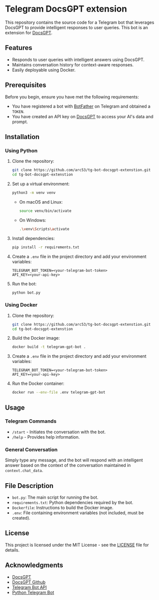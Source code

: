 # Telegram DocsGPT extension

This repository contains the source code for a Telegram bot that leverages DocsGPT to provide intelligent responses to user queries. This bot is an extension for [DocsGPT](https://www.docsgpt.cloud/).

## Features
- Responds to user queries with intelligent answers using DocsGPT.
- Maintains conversation history for context-aware responses.
- Easily deployable using Docker.

## Prerequisites
Before you begin, ensure you have met the following requirements:
- You have registered a bot with [BotFather](https://core.telegram.org/bots#botfather) on Telegram and obtained a `TOKEN`.
- You have created an API key on [DocsGPT](https://www.docsgpt.cloud/) to access your AI's data and prompt.

## Installation

### Using Python

1. Clone the repository:
    ```bash
    git clone https://github.com/arc53/tg-bot-docsgpt-extenstion.git
    cd tg-bot-docsgpt-extenstion
    ```

2. Set up a virtual environment:
    ```bash
    python3 -m venv venv
    ```
    - On macOS and Linux:
      ```bash
      source venv/bin/activate
      ```
    - On Windows:
      ```bash
      .\venv\Scripts\activate
      ```

3. Install dependencies:
    ```bash
    pip install -r requirements.txt
    ```

4. Create a `.env` file in the project directory and add your environment variables:
    ```plaintext
    TELEGRAM_BOT_TOKEN=<your-telegram-bot-token>
    API_KEY=<your-api-key>
    ```

5. Run the bot:
    ```bash
    python bot.py
    ```

### Using Docker

1. Clone the repository:
    ```bash
    git clone https://github.com/arc53/tg-bot-docsgpt-extenstion.git
    cd tg-bot-docsgpt-extenstion
    ```

2. Build the Docker image:
    ```bash
    docker build -t telegram-gpt-bot .
    ```

3. Create a `.env` file in the project directory and add your environment variables:
    ```plaintext
    TELEGRAM_BOT_TOKEN=<your-telegram-bot-token>
    API_KEY=<your-api-key>
    ```

4. Run the Docker container:
    ```bash
    docker run --env-file .env telegram-gpt-bot
    ```

## Usage

### Telegram Commands
- `/start` - Initiates the conversation with the bot.
- `/help` - Provides help information.

### General Conversation
Simply type any message, and the bot will respond with an intelligent answer based on the context of the conversation maintained in `context.chat_data`.

## File Description
- `bot.py`: The main script for running the bot.
- `requirements.txt`: Python dependencies required by the bot.
- `Dockerfile`: Instructions to build the Docker image.
- `.env`: File containing environment variables (not included, must be created).

## License
This project is licensed under the MIT License - see the [LICENSE](LICENSE) file for details.

## Acknowledgments
- [DocsGPT](https://www.docsgpt.cloud/)
- [DocsGPT Github](https://github.com/arc53/docsgpt)
- [Telegram Bot API](https://core.telegram.org/bots/api)
- [Python Telegram Bot](https://python-telegram-bot.readthedocs.io/)